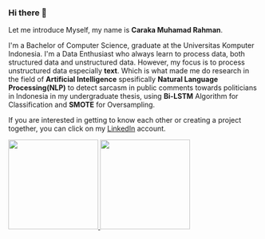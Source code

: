### Hi there 👋

Let me introduce Myself, my name is <strong>Caraka Muhamad Rahman</strong>.

I'm a Bachelor of Computer Science, graduate at the Universitas Komputer Indonesia.
I'm a Data Enthusiast who always learn to process data, both structured data and unstructured data. However, my focus is to process unstructured data especially **text**. Which is what made me do research in the field of **Artificial Intelligence** spesifically **Natural Language Processing(NLP)** to detect sarcasm in public comments towards politicians in Indonesia in my undergraduate thesis, using **Bi-LSTM** Algorithm for Classification and **SMOTE** for Oversampling.

If you are interested in getting to know each other or creating a project together, you can click on my [LinkedIn](https://www.linkedin.com/in/caraka-muhamad-rahman-0504741b9/) account. 

<p align="left">
<a href="https://github.com/CarakaMuhamadRahman">
  <img height="180em" src="https://github-readme-stats-eight-theta.vercel.app/api?username=CarakaMuhamadRahman&show_icons=true&theme=algolia&include_all_commits=true&count_private=true"/>
  <img height="180em" src="https://github-readme-stats-eight-theta.vercel.app/api/top-langs/?username=CarakaMuhamadRahman&layout=compact&langs_count=8&theme=algolia"/>
</a>
</p>
<!--
**CarakaMuhamadRahman/CarakaMuhamadRahman** is a ✨ _special_ ✨ repository because its `README.md` (this file) appears on your GitHub profile.

Here are some ideas to get you started:

- 🔭 I’m currently working on ...
- 🌱 I’m currently learning ...
- 👯 I’m looking to collaborate on ...
- 🤔 I’m looking for help with ...
- 💬 Ask me about ...
- 📫 How to reach me: ...
- 😄 Pronouns: ...
- ⚡ Fun fact: ...
-->
